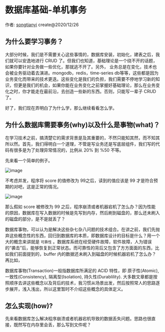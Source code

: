 # 数据库基础-单机事务

作者: [songtianyi](http://songtianyi.info) create@2020/12/26

## 为什么要学习事务？

大部分时候，我们是不需要关心这些事情的，数据库安装，初始化，建表之后，我们就可以安逸地进行 CRUD 了。但我们也知道，基础理论是一个绕不开的话题，如果你要针对业务做一些优化，那就逃不开了。另外， 业务总是在变化，技术也会被业务驱动着去演进。mongodb，redis，time-series db等等，这些都是因为业务变化而带来的技术更迭。这些变化是我们的负担，我们需要不停地学习新的知识，但更是我们的机会，如果你能在业务变化之前掌握好基础理论，那么在业务变化之时，你才能走在最前沿，去创造一些新的东西。否则，只能写一辈子 CRUD 了。

好了，我们现在弄明白了为什么学，那么继续看看怎么学。

## 为什么数据库需要事务(why)以及什么是事物(what)？

在学习技术之前，搞清楚它的需求背景是及其重要的，不然只能知其然，而不知其所以然。首先，我们得明白一个道理，不管是写业务还是写底层组件，我们写的代码有很多是为了处理异常情况的，比例从 20% 到 %50 不等。

先来看一个简单的例子。

![image](https://songtianyi-blog.oss-cn-shenzhen.aliyuncs.com/database-basics-read-after-write-should-ok.png)

不考虑并发，程序将 score 的值修改为 99之后，读到的值应该是 99 才是符合预期的对吧，这是正常的情况。

![image](https://songtianyi-blog.oss-cn-shenzhen.aliyuncs.com/database-basics-crash-after-write.png)

那么假如 score 被修改为 99 之后，程序崩溃或者机器宕机了怎么办？因为性能的原因，数据库在写入数据的时候是先写到内存，然后刷到磁盘的，那么还未刷入的磁盘的部分，是不是就丢了？

数据库事物，可以认为是解决这些杂七杂八问题的技术组合。在讲之前，我们先抛弃这些概念性的东西，回归到数据库的本质，即数据库设计的目标是什么？用一个大的概念来讲就是 `可靠性` 。数据库系统在经受硬件故障，软件故障，人为错误的“袭击”后，能够恢复到正常状态。而可靠性的背后又包含了方方面面的东西，比如我们前面提到的，buffer 内的数据还未刷入到磁盘的时候机器宕机了怎么办？再比如， 

数据库事物(Transaction)一般指数据库所满足的 ACID 特性，即 原子性(Atomic), 一致性(Consistency), 隔离型(Isolation), 持久性(Durablility). 大多数文章都是按照顺序去讲这些概念以及背后的技术，我习惯从场景出发，然后按照常人的思路逐步展开，浅入浅出，所以这里暂时不介绍这些概念的具体定义。

## 怎么实现(how)?

先来看数据库怎么解决程序崩溃或者机器宕机导致的数据丢失问题。思路也很直接，既然写在内存里会丢，那么写到文件呢？
